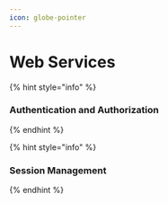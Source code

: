 ```yaml
---
icon: globe-pointer
---
```


# Web Services



{% hint style="info" %}
### **Authentication and Authorization**
{% endhint %}

{% hint style="info" %}
### Session Management
{% endhint %}



